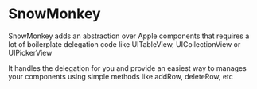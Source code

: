 # SnowMonkey

SnowMonkey adds an abstraction over Apple components that requires a lot of boilerplate delegation code like UITableView, UICollectionView or UIPickerView

It handles the delegation for you and provide an easiest way to manages your components using simple methods like addRow, deleteRow, etc